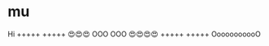 # mu
Hi
              +++++ +++++
     😍😍😍    OOO   OOO   😍😍😍😍
              +++++ +++++
              OoooooooooO
